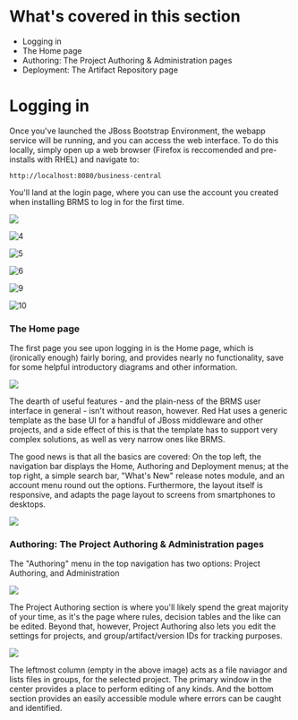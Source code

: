 <!--
{
"name": "part-three-exploring-the-brms-web-interface",
"version" : "0.1",
"title" : "Part III: Exploring the BRMS web interface",
"description" : "Navigating the pages of Red Hat's online BRMS platform.",
"homepage" : "https://github.com/JTRamirez/BRMS-Walkthrough",
"freshnessDate" : 2015-10-14,
"license" : "CC BY 4.0"
}
-->

<!-- @section -->

# What's covered in this section

* Logging in
* The Home page
* Authoring: The Project Authoring & Administration pages
* Deployment: The Artifact Repository page

<!-- @section -->

# Logging in

Once you've launched the JBoss Bootstrap Environment, the webapp service will be running, and you can access the web interface. To do this locally, simply open up a web browser (Firefox is reccomended and pre-installs with RHEL) and navigate to:

`http://localhost:8080/business-central`

You'll land at the login page, where you can use the account you created when installing BRMS to log in for the first time.

![](https://cloud.githubusercontent.com/assets/15032492/10494467/823bdf02-7284-11e5-9da9-9491b71bb3f9.PNG)

![4](https://cloud.githubusercontent.com/assets/15032492/10494047/278ff59a-7282-11e5-8916-baaee5874d77.png)

![5](https://cloud.githubusercontent.com/assets/15032492/10494049/2974674c-7282-11e5-9b9e-d044997dfe6d.png)

![6](https://cloud.githubusercontent.com/assets/15032492/10494052/2d58bdcc-7282-11e5-8686-fed6bc2b050b.png)

![9](https://cloud.githubusercontent.com/assets/15032492/10494063/3232d6b6-7282-11e5-821d-75478eb562df.png)

![10](https://cloud.githubusercontent.com/assets/15032492/10494064/34a0ddd0-7282-11e5-8ac8-b1eee8d8d882.png)

<!-- @section -->

### The Home page

The first page you see upon logging in is the Home page, which is (ironically enough) fairly boring, and provides nearly no functionality, save for some helpful introductory diagrams and other information.

![](https://cloud.githubusercontent.com/assets/15032492/10494562/f6ad0578-7284-11e5-8195-974edcaf88e8.PNG)

The dearth of useful features - and the plain-ness of the BRMS user interface in general - isn't without reason, however. Red Hat uses a generic template as the base UI for a handful of JBoss middleware and other projects, and a side effect of this is that the template has to support very complex solutions, as well as very narrow ones like BRMS.

The good news is that all the basics are covered: On the top left, the navigation bar displays the Home, Authoring and Deployment menus; at the top right, a simple search bar, "What's New" release notes module, and an account menu round out the options. Furthermore, the layout itself is responsive, and adapts the page layout to screens from smartphones to desktops.

![](https://cloud.githubusercontent.com/assets/15032492/10494745/2312abb2-7286-11e5-860a-f762746e4444.PNG)

<!-- @section -->

### Authoring: The Project Authoring & Administration pages

The "Authoring" menu in the top navigation has two options: Project Authoring, and Administration

![](https://cloud.githubusercontent.com/assets/15032492/10494044/25192dea-7282-11e5-953a-dd9f3528e612.png)

The Project Authoring section is where you'll likely spend the great majority of your time, as it's the page where rules, decision tables and the like can be edited. Beyond that, however, Project Authoring also lets you edit the settings for projects, and group/artifact/version IDs for tracking purposes.

![](https://cloud.githubusercontent.com/assets/15032492/10494959/3b683e2e-7287-11e5-963f-a9ccd0beab6f.PNG)

The leftmost column (empty in the above image) acts as a file naviagor and lists files in groups, for the selected project. The primary window in the center provides a place to perform editing of any kinds. And the bottom section provides an easily accessible module where errors can be caught and identified.

<!-- @end -->
